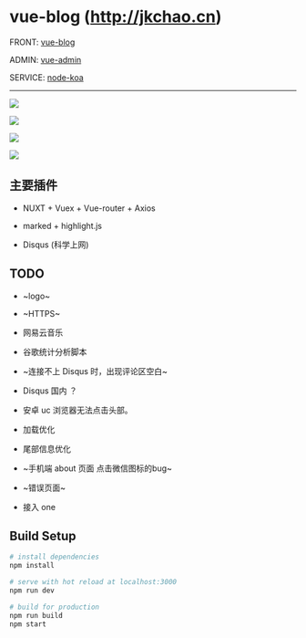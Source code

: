# vue-blog (http://jkchao.cn)

FRONT: [vue-blog](https://github.com/jkchao/vue-blog)

ADMIN: [vue-admin](https://github.com/jkchao/vue-admin)

SERVICE: [node-koa](https://github.com/jkchao/node-koa)

---

![](https://github.com/jkchao/vue-blog/raw/master/images/1.png)

![](https://github.com/jkchao/vue-blog/raw/master/images/2.png)

![](https://github.com/jkchao/vue-blog/raw/master/images/3.png)

![](https://github.com/jkchao/vue-blog/raw/master/images/4.png)



## 主要插件

 - NUXT + Vuex + Vue-router + Axios

 - marked + highlight.js
 
 - Disqus (科学上网)

 
## TODO

- ~logo~

- ~HTTPS~

- 网易云音乐

- 谷歌统计分析脚本

- ~连接不上 Disqus 时，出现评论区空白~

- Disqus 国内 ？

- 安卓 uc 浏览器无法点击头部。

- 加载优化

- 尾部信息优化

- ~手机端 about 页面 点击微信图标的bug~

- ~错误页面~

- 接入 one

## Build Setup

``` bash
# install dependencies
npm install

# serve with hot reload at localhost:3000
npm run dev

# build for production
npm run build
npm start

```



